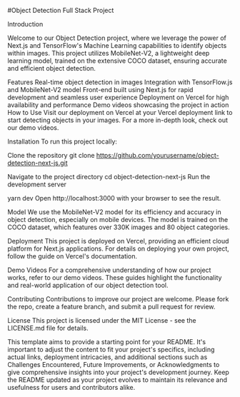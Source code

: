 #Object Detection Full Stack Project

Introduction

Welcome to our Object Detection project, where we leverage the power of Next.js and TensorFlow's Machine Learning capabilities to identify objects within images. This project utilizes MobileNet-V2, a lightweight deep learning model, trained on the extensive COCO dataset, ensuring accurate and efficient object detection.

Features
Real-time object detection in images
Integration with TensorFlow.js and MobileNet-V2 model
Front-end built using Next.js for rapid development and seamless user experience
Deployment on Vercel for high availability and performance
Demo videos showcasing the project in action
How to Use
Visit our deployment on Vercel at your Vercel deployment link to start detecting objects in your images. For a more in-depth look, check out our demo videos.

Installation
To run this project locally:

Clone the repository
git clone https://github.com/yourusername/object-detection-next-js.git

Navigate to the project directory
cd object-detection-next-js
Run the development server

yarn dev
Open http://localhost:3000 with your browser to see the result.


Model
We use the MobileNet-V2 model for its efficiency and accuracy in object detection, especially on mobile devices. The model is trained on the COCO dataset, which features over 330K images and 80 object categories.

Deployment
This project is deployed on Vercel, providing an efficient cloud platform for Next.js applications. For details on deploying your own project, follow the guide on Vercel's documentation.

Demo Videos
For a comprehensive understanding of how our project works, refer to our demo videos. These guides highlight the functionality and real-world application of our object detection tool.

Contributing
Contributions to improve our project are welcome. Please fork the repo, create a feature branch, and submit a pull request for review.

License
This project is licensed under the MIT License - see the LICENSE.md file for details.

This template aims to provide a starting point for your README. It's important to adjust the content to fit your project's specifics, including actual links, deployment intricacies, and additional sections such as Challenges Encountered, Future Improvements, or Acknowledgments to give comprehensive insights into your project's development journey. Keep the README updated as your project evolves to maintain its relevance and usefulness for users and contributors alike.
